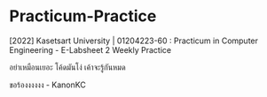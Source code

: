 # Practicum-Practice
[2022] Kasetsart University | 01204223-60 : Practicum in Computer Engineering - E-Labsheet 2 Weekly Practice

อย่าเหมือนเยอะ โค้ดมันโง่ เค้าจะรู้กันหมด

ขอร้องงงงงง - KanonKC

